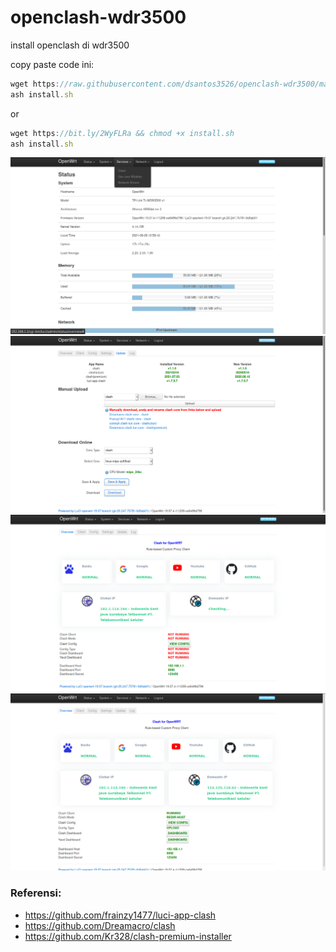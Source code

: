# openclash-wdr3500
install openclash di wdr3500

copy paste code ini:
```javascript
wget https://raw.githubusercontent.com/dsantos3526/openclash-wdr3500/main/install.sh && chmod +x install.sh
ash install.sh
```
or
```javascript
wget https://bit.ly/2WyFLRa && chmod +x install.sh
ash install.sh
```

![GitHub Logo](/img/Screenshot_2021-08-28_04_59_00.png)
![GitHub Logo](/img/Screenshot_2021-08-28_04_41_25.png)
![GitHub Logo](/img/Screenshot_2021-08-28_04_41_44.png)
![GitHub Logo](/img/Screenshot_2021-08-28_04_42_29.png)


### Referensi:
* https://github.com/frainzy1477/luci-app-clash
* https://github.com/Dreamacro/clash
* https://github.com/Kr328/clash-premium-installer


